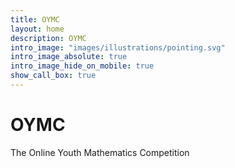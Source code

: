 ```yaml
---
title: OYMC
layout: home
description: OYMC
intro_image: "images/illustrations/pointing.svg"
intro_image_absolute: true
intro_image_hide_on_mobile: true
show_call_box: true
---
```


# OYMC

The Online Youth Mathematics Competition
